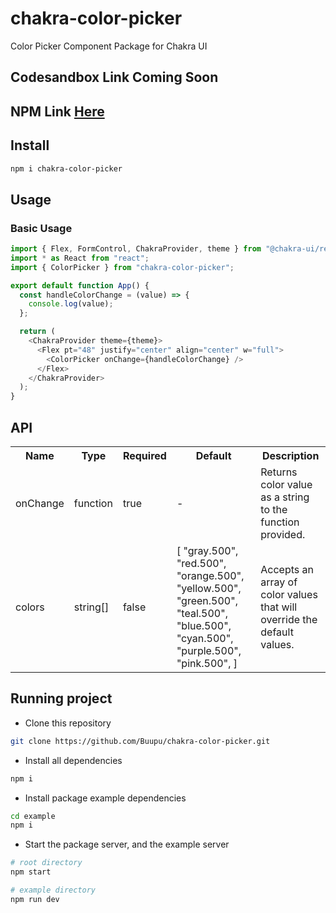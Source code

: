 # chakra-color-picker

Color Picker Component Package for Chakra UI

## Codesandbox Link Coming Soon

## NPM Link [Here](https://www.npmjs.com/package/chakra-color-picker)

## Install

```bash
npm i chakra-color-picker
```

## Usage

### Basic Usage

```js
import { Flex, FormControl, ChakraProvider, theme } from "@chakra-ui/react";
import * as React from "react";
import { ColorPicker } from "chakra-color-picker";

export default function App() {
  const handleColorChange = (value) => {
    console.log(value);
  };

  return (
    <ChakraProvider theme={theme}>
      <Flex pt="48" justify="center" align="center" w="full">
        <ColorPicker onChange={handleColorChange} />
      </Flex>
    </ChakraProvider>
  );
}
```

## API

<table>
  <tr>
    <th>Name<br/></th>
    <th>Type</th>
    <th>Required</th>
    <th>Default</th>
    <th>Description</th>
  </tr>
  <tr>
    <td>onChange</td>
    <td>function</td>
    <td>true</td>
    <td>-</td>
    <td>Returns color value as a string to the function provided.</td>
  </tr>
  <tr>
    <td>colors</td>
    <td>string[]</td>
    <td>false</td>
    <td>
        [
            "gray.500",
            "red.500",
            "orange.500",
            "yellow.500",
            "green.500",
            "teal.500",
            "blue.500",
            "cyan.500",
            "purple.500",
            "pink.500",
        ]
    </td>
    <td>Accepts an array of color values that will override the default values.</td>
  </tr>
</table>

## Running project

- Clone this repository

```sh
git clone https://github.com/Buupu/chakra-color-picker.git
```

- Install all dependencies

```sh
npm i
```

- Install package example dependencies

```sh
cd example
npm i
```

- Start the package server, and the example server

```sh
# root directory
npm start

# example directory
npm run dev
```
